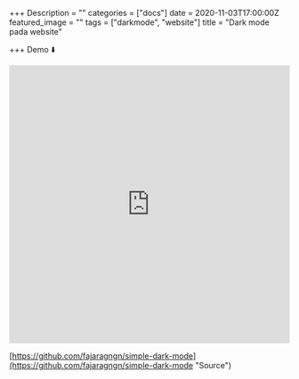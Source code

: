 +++
Description = ""
categories = ["docs"]
date = 2020-11-03T17:00:00Z
featured_image = ""
tags = ["darkmode", "website"]
title = "Dark mode pada website"

+++
Demo ⬇️

<iframe width="100%" height="500" src="https://fajaragngn.github.io/simple-dark-mode/" title="p" frameborder="0" allowfullscreen></iframe>

[https://github.com/fajaragngn/simple-dark-mode](https://github.com/fajaragngn/simple-dark-mode "Source")